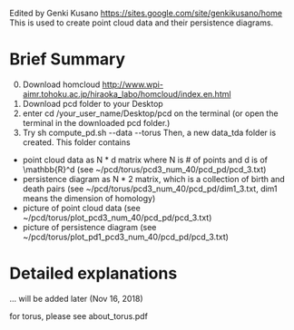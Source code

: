 Edited by Genki Kusano https://sites.google.com/site/genkikusano/home
This is used to create point cloud data and their persistence diagrams.

# Brief Summary
0. Download homcloud http://www.wpi-aimr.tohoku.ac.jp/hiraoka_labo/homcloud/index.en.html
1. Download pcd folder to your Desktop
2. enter cd /your_user_name/Desktop/pcd on the terminal
   (or open the terminal in the downloaded pcd folder.)
3. Try sh compute_pd.sh --data --torus
Then, a new data_tda folder is created.
This folder contains 
- point cloud data as N * d matrix where N is # of points and d is of \mathbb{R}^d
  (see ~/pcd/torus/pcd3_num_40/pcd_pd/pcd_3.txt)
- persistence diagram as N * 2 matrix, which is a collection of birth and death pairs
  (see ~/pcd/torus/pcd3_num_40/pcd_pd/dim1_3.txt, dim1 means the dimension of homology)
- picture of point cloud data
  (see ~/pcd/torus/plot_pcd3_num_40/pcd_pd/pcd_3.txt)
- picture of persistence diagram
  (see ~/pcd/torus/plot_pd1_pcd3_num_40/pcd_pd/pcd_3.txt)

# Detailed explanations
... will be added later (Nov 16, 2018)

for torus, please see about_torus.pdf

